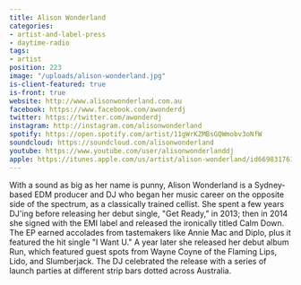 ```yaml
---
title: Alison Wonderland
categories:
- artist-and-label-press
- daytime-radio
tags:
- artist
position: 223
image: "/uploads/alison-wonderland.jpg"
is-client-featured: true
is-front: true
website: http://www.alisonwonderland.com.au
facebook: https://www.facebook.com/awonderdj
twitter: https://twitter.com/awonderdj
instagram: http://instagram.com/alisonwonderland
spotify: https://open.spotify.com/artist/11gWrKZMBsGQWmobv3oNfW
soundcloud: https://soundcloud.com/alisonwonderland
youtube: https://www.youtube.com/user/alisonwonderlanddj
apple: https://itunes.apple.com/us/artist/alison-wonderland/id669831761
---
```


With a sound as big as her name is punny, Alison Wonderland is a Sydney-based EDM producer and DJ who began her music career on the opposite side of the spectrum, as a classically trained cellist. She spent a few years DJ'ing before releasing her debut single, "Get Ready," in 2013; then in 2014 she signed with the EMI label and released the ironically titled Calm Down. The EP earned accolades from tastemakers like Annie Mac and Diplo, plus it featured the hit single "I Want U." A year later she released her debut album Run, which featured guest spots from Wayne Coyne of the Flaming Lips, Lido, and Slumberjack. The DJ celebrated the release with a series of launch parties at different strip bars dotted across Australia.